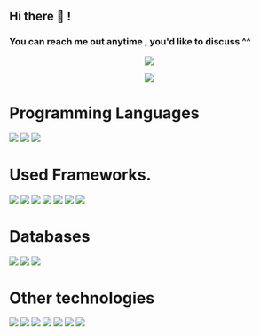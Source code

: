 ## Hi there 👋 !

### You can reach me out anytime , you'd like to discuss ^^

<p align ="center">
  <a href ="https://www.linkedin.com/in/mostafa-mohamed-2652a0195/">
  <img src="https://img.shields.io/badge/-LinkedIN-0A66C2?style=for-the-badge&logo=LinkedIn&logoColor=white"/>
  </a>
 
</p>

<p  align="center" >
<!--   <a href="https://github.com/muhammed-mohsen">
    <img src="https://github-readme-stats.vercel.app/api?username=muhammed-mohsen&count_private=true&show_icons=true&theme=nightowl&include_all_commits=true&langs_count=7" /> 
  </a> -->
  <a href="https://github.com/mostafaM212">
  <img align="center"  src="https://github-readme-streak-stats.herokuapp.com/?user=mostafaM212" />
</a>
</p>

<!-- <a href="https://github.com/muhammed-mohsen">
  <img  align="center" src="https://github-readme-stats.vercel.app/api/top-langs/?username=muhammed-mohsen" />
</a> -->

<!-- <a href="https://github.com/muhammed-mohsen">
  <img align="center" width="45%" src="https://github-readme-stats.vercel.app/api/wakatime?username=muhammed-mohsen&langs_count=4&custom_title=My%20week%20stats" /> 
</a>

 -->

# Programming Languages

<div>
      <img src="https://img.shields.io/badge/typescript%20-%23007ACC.svg?&style=for-the-badge&logo=typescript&logoColor=white"/>
    <img src="https://img.shields.io/badge/javascript%20-%23323330.svg?&style=for-the-badge&logo=javascript&logoColor=%23F7DF1E"/>
  <img src="https://img.shields.io/badge/php-%23777BB4.svg?&style=for-the-badge&logo=php&logoColor=white"/>
</div>

# Used Frameworks.

<div>
    <img src="https://img.shields.io/badge/-Nest.js-E0234E?style=for-the-badge&logo=NestJS&logoColor=white"/>
    <img src="https://img.shields.io/badge/-angular.js-E0234E?style=for-the-badge&logo=AngularJs&logoColor=white"/>
  <img src="https://img.shields.io/badge/-React-61DAFB?style=for-the-badge&logo=React&logoColor=black"/>
    <img src="https://img.shields.io/badge/-Vue.js-4FC08D?style=for-the-badge&logo=Vue.js&logoColor=white"/>
    <img src="https://img.shields.io/badge/-Laravel-FF2D20?style=for-the-badge&logo=Laravel&logoColor=white"/>
    <img src="https://img.shields.io/badge/-Next.js-000000?style=for-the-badge&logo=Next.js&logoColor=white"/>
    <img src="https://img.shields.io/badge/-Nuxt.js-00C58E?style=for-the-badge&logo=Nuxt.js&logoColor=white"/>
</div>

# Databases

<div>
    <img src="https://img.shields.io/badge/mysql-%2300f.svg?&style=for-the-badge&logo=mysql&logoColor=white"/>
    <img src ="https://img.shields.io/badge/postgres-%23316192.svg?&style=for-the-badge&logo=postgresql&logoColor=white"/>
    <img src ="https://img.shields.io/badge/MongoDB-%234ea94b.svg?&style=for-the-badge&logo=mongodb&logoColor=white"/>
</div>

# Other technologies

<div>
    <img src="https://img.shields.io/badge/github%20actions%20-%232671E5.svg?&style=for-the-badge&logo=github%20actions&logoColor=white"/>
    <img src="https://img.shields.io/badge/webpack%20-%238DD6F9.svg?&style=for-the-badge&logo=webpack&logoColor=black" />
    <img src="https://img.shields.io/badge/-GraphQL-E10098?style=for-the-badge&logo=GraphQL&logoColor=white"/>
    <img src="https://img.shields.io/badge/-Docker-2496ED?style=for-the-badge&logo=Docker&logoColor=white"/>
    <img src="https://img.shields.io/badge/-Redux-764ABC?style=for-the-badge&logo=redux"/>
    <img src="https://img.shields.io/badge/-VIM-019733?style=for-the-badge&logo=VIM&logoColor=white"/>
    <img src="https://img.shields.io/badge/-JEST-C21325?style=for-the-badge&logo=jest&logoColor=white"/>
</div>
